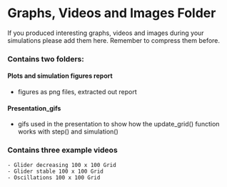 # Graphs, Videos and Images Folder 

If you produced interesting graphs, videos and images during your simulations please add them here. Remember to compress them before. 

### Contains two folders:

#### Plots and simulation figures report
  - figures as png files, extracted out report

#### Presentation_gifs
  - gifs used in the presentation to show how the update_grid() function works with step() and simulation()


### Contains three example videos 

```
- Glider decreasing 100 x 100 Grid
- Glider stable 100 x 100 Grid
- Oscillations 100 x 100 Grid
```
